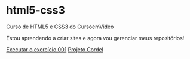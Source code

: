 # html5-css3
 Curso de HTML5 e CSS3 do CursoemVideo

Estou aprendendo a criar sites e agora vou gerenciar meus repositórios!

<a href="https://felipeaugustoap.github.io/html5-css3/mundo-01/html-css/ex001/index.html">Executar o exercício 001</a>
<a href="https://felipeaugustoap.github.io/html5-css3/mundo-03/ex023/index.html">Projeto Cordel</a>
